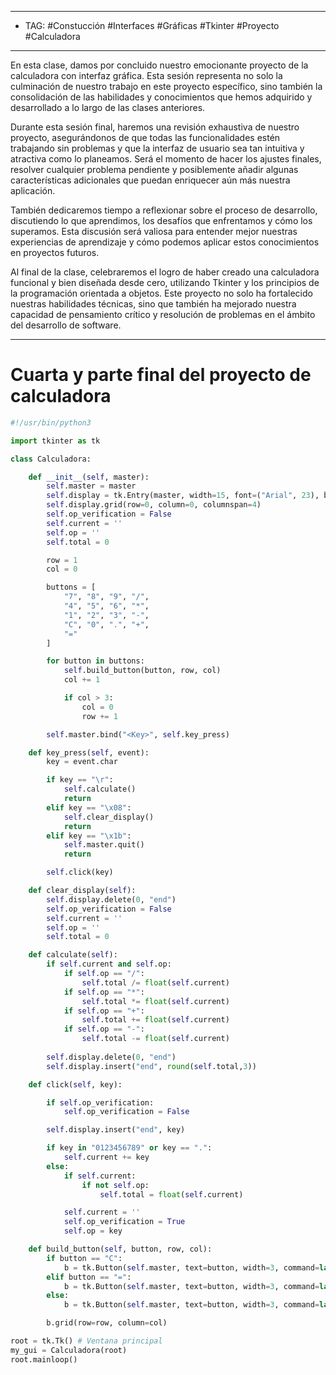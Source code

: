 
-----
- TAG: #Constucción #Interfaces #Gráficas #Tkinter #Proyecto #Calculadora 
-------
En esta clase, damos por concluido nuestro emocionante proyecto de la calculadora con interfaz gráfica. Esta sesión representa no solo la culminación de nuestro trabajo en este proyecto específico, sino también la consolidación de las habilidades y conocimientos que hemos adquirido y desarrollado a lo largo de las clases anteriores.

Durante esta sesión final, haremos una revisión exhaustiva de nuestro proyecto, asegurándonos de que todas las funcionalidades estén trabajando sin problemas y que la interfaz de usuario sea tan intuitiva y atractiva como lo planeamos. Será el momento de hacer los ajustes finales, resolver cualquier problema pendiente y posiblemente añadir algunas características adicionales que puedan enriquecer aún más nuestra aplicación.

También dedicaremos tiempo a reflexionar sobre el proceso de desarrollo, discutiendo lo que aprendimos, los desafíos que enfrentamos y cómo los superamos. Esta discusión será valiosa para entender mejor nuestras experiencias de aprendizaje y cómo podemos aplicar estos conocimientos en proyectos futuros.

Al final de la clase, celebraremos el logro de haber creado una calculadora funcional y bien diseñada desde cero, utilizando Tkinter y los principios de la programación orientada a objetos. Este proyecto no solo ha fortalecido nuestras habilidades técnicas, sino que también ha mejorado nuestra capacidad de pensamiento crítico y resolución de problemas en el ámbito del desarrollo de software.

-----
# Cuarta y parte final del proyecto de calculadora

```python
#!/usr/bin/python3

import tkinter as tk 

class Calculadora:

	def __init__(self, master):
		self.master = master
		self.display = tk.Entry(master, width=15, font=("Arial", 23), bd=10, insertwidth=1, bg="#6495DE", justify="right")
		self.display.grid(row=0, column=0, columnspan=4)
		self.op_verification = False
		self.current = ''
		self.op = ''
		self.total = 0

		row = 1 
		col = 0 

		buttons = [
			"7", "8", "9", "/",
			"4", "5", "6", "*",
			"1", "2", "3", "-",
			"C", "0", ".", "+",
			"="
		]

		for button in buttons:
			self.build_button(button, row, col)
			col += 1

			if col > 3:
				col = 0
				row += 1

		self.master.bind("<Key>", self.key_press)

	def key_press(self, event):
		key = event.char

		if key == "\r":
			self.calculate()
			return
		elif key == "\x08":
			self.clear_display()
			return
		elif key == "\x1b":
			self.master.quit()
			return

		self.click(key)

	def clear_display(self):
		self.display.delete(0, "end")
		self.op_verification = False
		self.current = ''
		self.op = ''
		self.total = 0

	def calculate(self):
		if self.current and self.op:
			if self.op == "/":
				self.total /= float(self.current)
			if self.op == "*":
				self.total *= float(self.current)
			if self.op == "+":
				self.total += float(self.current)
			if self.op == "-":
				self.total -= float(self.current)
				
		self.display.delete(0, "end")
		self.display.insert("end", round(self.total,3))

	def click(self, key):

		if self.op_verification:
			self.op_verification = False

		self.display.insert("end", key)

		if key in "0123456789" or key == ".":
			self.current += key
		else:
			if self.current:
				if not self.op:
					self.total = float(self.current)

			self.current = ''
			self.op_verification = True
			self.op = key

	def build_button(self, button, row, col):
		if button == "C":
			b = tk.Button(self.master, text=button, width=3, command=lambda: self.clear_display())
		elif button == "=":
			b = tk.Button(self.master, text=button, width=3, command=lambda: self.calculate())
		else:
			b = tk.Button(self.master, text=button, width=3, command=lambda: self.click(button))

		b.grid(row=row, column=col)

root = tk.Tk() # Ventana principal
my_gui = Calculadora(root)
root.mainloop()
```